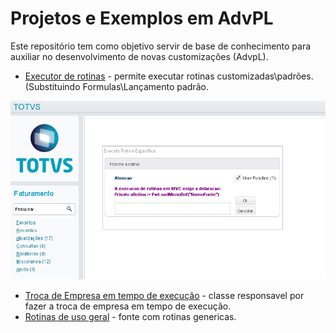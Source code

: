 # Projetos e Exemplos em AdvPL

Este repositório tem como objetivo servir de base de conhecimento para auxiliar no desenvolvimento de novas customizações (AdvpL).

- [Executor de rotinas](./util/LBROTINA.prw) - permite executar rotinas customizadas\padrões. (Substituindo Formulas\Lançamento padrão.

![LbRotina](./Resource/LBROTINA.png)


- [Troca de Empresa em tempo de execução](./LBNEWEMP.prw) - classe responsavel por fazer a troca de empresa em tempo de execução.
- [Rotinas de uso geral](./LBXFUN.prw) - fonte com rotinas genericas.

